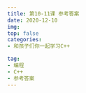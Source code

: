 ```yaml
---
title: 第10-11课 参考答案
date: 2020-12-10
img: 
top: false
categories:
- 和孩子们你一起学习C++

tag: 
- 编程
- C++
- 参考答案
---
```

